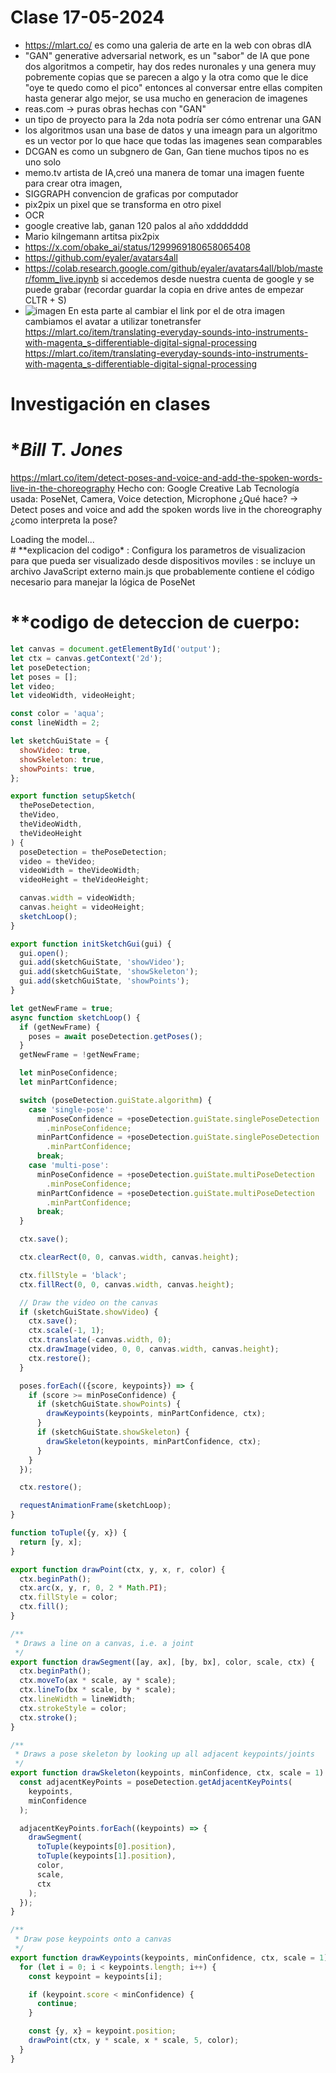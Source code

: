 # **Clase 17-05-2024**
- https://mlart.co/ es como una galeria de arte en la web con obras dIA
- "GAN" generative adversarial network, es un "sabor" de IA que pone dos algoritmos a competir, hay dos redes nuronales y una genera muy pobremente copias que se parecen a algo y la otra como que le dice "oye te quedo como el pico" entonces al conversar entre ellas compiten hasta generar algo mejor, se usa mucho en generacion de imagenes
- reas.com -> puras obras hechas con "GAN"
- un tipo de proyecto para la 2da nota podría ser cómo entrenar una GAN
- los algoritmos usan una base de datos y una imeagn para un algoritmo es un vector por lo que hace que todas las imagenes sean comparables
- DCGAN es como un subgnero de Gan, Gan tiene muchos tipos no es uno solo
- memo.tv artista de IA,creó una manera de tomar una imagen fuente para crear otra imagen,
- SIGGRAPH convencion de graficas por computador
- pix2pix un pixel que se transforma en otro pixel
- OCR
- google creative lab, ganan 120 palos al año xddddddd
- Mario kilngemann artitsa pix2pix
- https://x.com/obake_ai/status/1299969180658065408
- https://github.com/eyaler/avatars4all
- https://colab.research.google.com/github/eyaler/avatars4all/blob/master/fomm_live.ipynb si accedemos desde nuestra cuenta de google y se puede grabar (recordar guardar la copia en drive antes de empezar CLTR + S) 
- ![imagen](https://github.com/angebv00/audiv027-2024-1/assets/163590234/a0c362a4-c6d4-41fe-8542-1ad92e40930c)
En esta parte al cambiar el link por el de otra imagen cambiamos el avatar a utilizar
tonetransfer
https://mlart.co/item/translating-everyday-sounds-into-instruments-with-magenta_s-differentiable-digital-signal-processing https://mlart.co/item/translating-everyday-sounds-into-instruments-with-magenta_s-differentiable-digital-signal-processing
# **Investigación en clases**

# **Bill T. Jones* 
https://mlart.co/item/detect-poses-and-voice-and-add-the-spoken-words-live-in-the-choreography
Hecho con: Google Creative Lab
Tecnología usada: PoseNet, Camera, Voice detection, Microphone
¿Qué hace? -> Detect poses and voice and add the spoken words live in the choreography  
¿como interpreta la pose? 

<!DOCTYPE html>
<html>

<head>
    <title>PoseNet Sketchbook</title>
    <link rel="stylesheet" href="style.css">
    <link rel="icon" href="../../favicon.ico" type="image/png" />
    <meta name="viewport" content="width=device-width, initial-scale=1">
</head>

<body>
    <div id="info" style='display:none'>
    </div>
    <div id="loading">
        Loading the model...
    </div>
    <div id='main' style='display:none'>
        <video id="video" playsinline style=" -moz-transform: scaleX(-1);
        -o-transform: scaleX(-1);
        -webkit-transform: scaleX(-1);
        transform: scaleX(-1);
        display: none;
        ">
        </video>
        <div id="canvas-container">
            <canvas id="output" />
        </div>
    </div>
    <script src="js/main.js"></script>
</body>
</html>
# **explicacion del codigo*
<meta name="viewport" content="width=device-width, initial-scale=1">: Configura los parametros de visualizacion para que pueda ser visualizado desde dispositivos moviles 
<script src="js/main.js"></script>: se incluye un archivo JavaScript externo main.js que probablemente contiene el código necesario para manejar la lógica de PoseNet 
              
# **codigo de deteccion de cuerpo:

```js
let canvas = document.getElementById('output');
let ctx = canvas.getContext('2d');
let poseDetection;
let poses = [];
let video;
let videoWidth, videoHeight;

const color = 'aqua';
const lineWidth = 2;

let sketchGuiState = {
  showVideo: true,
  showSkeleton: true,
  showPoints: true,
};

export function setupSketch(
  thePoseDetection,
  theVideo,
  theVideoWidth,
  theVideoHeight
) {
  poseDetection = thePoseDetection;
  video = theVideo;
  videoWidth = theVideoWidth;
  videoHeight = theVideoHeight;

  canvas.width = videoWidth;
  canvas.height = videoHeight;
  sketchLoop();
}

export function initSketchGui(gui) {
  gui.open();
  gui.add(sketchGuiState, 'showVideo');
  gui.add(sketchGuiState, 'showSkeleton');
  gui.add(sketchGuiState, 'showPoints');
}

let getNewFrame = true;
async function sketchLoop() {
  if (getNewFrame) {
    poses = await poseDetection.getPoses();
  }
  getNewFrame = !getNewFrame;

  let minPoseConfidence;
  let minPartConfidence;

  switch (poseDetection.guiState.algorithm) {
    case 'single-pose':
      minPoseConfidence = +poseDetection.guiState.singlePoseDetection
        .minPoseConfidence;
      minPartConfidence = +poseDetection.guiState.singlePoseDetection
        .minPartConfidence;
      break;
    case 'multi-pose':
      minPoseConfidence = +poseDetection.guiState.multiPoseDetection
        .minPoseConfidence;
      minPartConfidence = +poseDetection.guiState.multiPoseDetection
        .minPartConfidence;
      break;
  }

  ctx.save();

  ctx.clearRect(0, 0, canvas.width, canvas.height);

  ctx.fillStyle = 'black';
  ctx.fillRect(0, 0, canvas.width, canvas.height);

  // Draw the video on the canvas
  if (sketchGuiState.showVideo) {
    ctx.save();
    ctx.scale(-1, 1);
    ctx.translate(-canvas.width, 0);
    ctx.drawImage(video, 0, 0, canvas.width, canvas.height);
    ctx.restore();
  }

  poses.forEach(({score, keypoints}) => {
    if (score >= minPoseConfidence) {
      if (sketchGuiState.showPoints) {
        drawKeypoints(keypoints, minPartConfidence, ctx);
      }
      if (sketchGuiState.showSkeleton) {
        drawSkeleton(keypoints, minPartConfidence, ctx);
      }
    }
  });

  ctx.restore();

  requestAnimationFrame(sketchLoop);
}

function toTuple({y, x}) {
  return [y, x];
}

export function drawPoint(ctx, y, x, r, color) {
  ctx.beginPath();
  ctx.arc(x, y, r, 0, 2 * Math.PI);
  ctx.fillStyle = color;
  ctx.fill();
}

/**
 * Draws a line on a canvas, i.e. a joint
 */
export function drawSegment([ay, ax], [by, bx], color, scale, ctx) {
  ctx.beginPath();
  ctx.moveTo(ax * scale, ay * scale);
  ctx.lineTo(bx * scale, by * scale);
  ctx.lineWidth = lineWidth;
  ctx.strokeStyle = color;
  ctx.stroke();
}

/**
 * Draws a pose skeleton by looking up all adjacent keypoints/joints
 */
export function drawSkeleton(keypoints, minConfidence, ctx, scale = 1) {
  const adjacentKeyPoints = poseDetection.getAdjacentKeyPoints(
    keypoints,
    minConfidence
  );

  adjacentKeyPoints.forEach((keypoints) => {
    drawSegment(
      toTuple(keypoints[0].position),
      toTuple(keypoints[1].position),
      color,
      scale,
      ctx
    );
  });
}

/**
 * Draw pose keypoints onto a canvas
 */
export function drawKeypoints(keypoints, minConfidence, ctx, scale = 1) {
  for (let i = 0; i < keypoints.length; i++) {
    const keypoint = keypoints[i];

    if (keypoint.score < minConfidence) {
      continue;
    }

    const {y, x} = keypoint.position;
    drawPoint(ctx, y * scale, x * scale, 5, color);
  }
}
```
 



